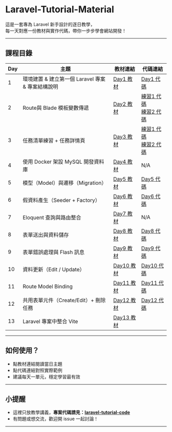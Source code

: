 # Laravel-Tutorial-Material

這是一套專為 Laravel 新手設計的逐日教學，  
每一天對應一份教材與實作代碼，帶你一步步學會網站開發！

---

## 課程目錄

| Day | 主題                                             | 教材連結                          | 代碼連結             |
|-----|--------------------------------------------------|-----------------------------------|----------------------|
| 1   | 環境建置 & 建立第一個 Laravel 專案 & 專案結構說明 | [Day1 教材](https://github.com/celia-liao/Laravel-Tutorial-Material/tree/master/Day1)     | [Day1 代碼](https://github.com/celia-liao/Laravel-Tutorial-Code/commit/a7179203e783ed282f28db4cc21f73f7f9d07a60) |
| 2   | Route與 Blade 模板變數傳遞          | [Day2 教材](https://github.com/celia-liao/Laravel-Tutorial-Material/tree/master/Day2)                      |  [練習1 代碼](https://github.com/celia-liao/Laravel-Tutorial-Code/commit/6c7890568025551a16d431ef268655496b5146b2)<br>[練習2 代碼](https://github.com/celia-liao/Laravel-Tutorial-Code/commit/76a9cd8cce54d56c7bc68f28cfe8265875a74856)                    |
| 3   | 任務清單練習 + 任務詳情頁                         | [Day3 教材](https://github.com/celia-liao/Laravel-Tutorial-Material/tree/master/Day3)                      |      [練習1 代碼](https://github.com/celia-liao/Laravel-Tutorial-Code/commit/e9e916692201fa609bfef6b5d4e608c2c5e641b5)<br>[練習2 代碼](https://github.com/celia-liao/Laravel-Tutorial-Code/commit/61bbada47b111a9624ac6d6e1f7ebf072e2b8b27)                 |
| 4   | 使用 Docker 架設 MySQL 開發資料庫                 | [Day4 教材](https://github.com/celia-liao/Laravel-Tutorial-Material/tree/master/Day4)                       |        N/A              |
| 5   | 模型（Model）與遷移（Migration）                  |  [Day5 教材](https://github.com/celia-liao/Laravel-Tutorial-Material/tree/master/Day5)                    |      [Day5 代碼](https://github.com/celia-liao/Laravel-Tutorial-Code/commit/e3f2a87c94f8bf43bf94c07b3608a15bcd4a49e3)                |
| 6   | 假資料產生（Seeder + Factory）                    |  [Day6 教材](https://github.com/celia-liao/Laravel-Tutorial-Material/tree/master/Day6)                      |    [Day6 代碼](https://github.com/celia-liao/Laravel-Tutorial-Code/commit/829c2261a1ec6ae5c5cabdb913ac0a0b7a233865)                  |
| 7   | Eloquent 查詢與路由整合                           |  [Day7 教材](https://github.com/celia-liao/Laravel-Tutorial-Material/tree/master/Day7)                      |  N/A                    |
| 8   | 表單送出與資料儲存                                |   [Day8 教材](https://github.com/celia-liao/Laravel-Tutorial-Material/tree/master/Day8)                      | [Day8 代碼](https://github.com/celia-liao/Laravel-Tutorial-Code/commit/c33fd62e63c9ef4296b7c713d4b14bbb9c2892e6)                   |
| 9   | 表單錯誤處理與 Flash 訊息                         | [Day9 教材](https://github.com/celia-liao/Laravel-Tutorial-Material/tree/master/Day9)                      | [Day9 代碼](https://github.com/celia-liao/Laravel-Tutorial-Code/commit/5e71f8e4d2f3c00806d5d022c1e9fac6b364335d)                      |
| 10  | 資料更新（Edit / Update）                         | [Day10 教材](https://github.com/celia-liao/Laravel-Tutorial-Material/tree/master/Day10)                     | [Day10 代碼](https://github.com/celia-liao/Laravel-Tutorial-Code/commit/8bbcd923285cfe9238824b079a0b55f020e9b375)                    |
| 11  | Route Model Binding                             | [Day11 教材](https://github.com/celia-liao/Laravel-Tutorial-Material/tree/master/Day11)                     | [Day11 代碼](https://github.com/celia-liao/Laravel-Tutorial-Code/commit/8bbcd923285cfe9238824b079a0b55f020e9b375)                   |
| 12  | 共用表單元件（Create/Edit）+ 刪除任務             | [Day12 教材](https://github.com/celia-liao/Laravel-Tutorial-Material/tree/master/Day12)                    | [Day12 代碼](https://github.com/celia-liao/Laravel-Tutorial-Code/commit/5c6f833523b9d36fe6a4e724257c8d0fa811aa3b)                     |
| 13  | Laravel 專案中整合 Vite                         | [Day13 教材](https://github.com/celia-liao/Laravel-Tutorial-Material/tree/master/Day13)                      |                      |

---

## 如何使用？

- 點教材連結閱讀當日主題
- 點代碼連結對照實際範例
- 建議每天一單元，穩定學習最有效

---

## 小提醒

- 這裡只放教學講義，**專案代碼請見：[laravel-tutorial-code](https://github.com/celia-liao/Laravel-Tutorial-Code/tree/master/task-list)**
- 有問題或想交流，歡迎開 issue 一起討論！

---

